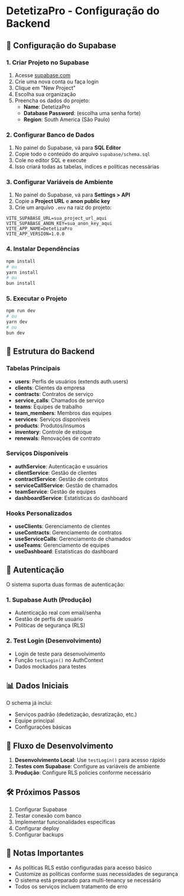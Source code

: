 # DetetizaPro - Configuração do Backend

## 🚀 Configuração do Supabase

### 1. Criar Projeto no Supabase

1. Acesse [supabase.com](https://supabase.com)
2. Crie uma nova conta ou faça login
3. Clique em "New Project"
4. Escolha sua organização
5. Preencha os dados do projeto:
   - **Name**: DetetizaPro
   - **Database Password**: (escolha uma senha forte)
   - **Region**: South America (São Paulo)

### 2. Configurar Banco de Dados

1. No painel do Supabase, vá para **SQL Editor**
2. Copie todo o conteúdo do arquivo `supabase/schema.sql`
3. Cole no editor SQL e execute
4. Isso criará todas as tabelas, índices e políticas necessárias

### 3. Configurar Variáveis de Ambiente

1. No painel do Supabase, vá para **Settings > API**
2. Copie a **Project URL** e **anon public key**
3. Crie um arquivo `.env` na raiz do projeto:

```env
VITE_SUPABASE_URL=sua_project_url_aqui
VITE_SUPABASE_ANON_KEY=sua_anon_key_aqui
VITE_APP_NAME=DetetizaPro
VITE_APP_VERSION=1.0.0
```

### 4. Instalar Dependências

```bash
npm install
# ou
yarn install
# ou
bun install
```

### 5. Executar o Projeto

```bash
npm run dev
# ou
yarn dev
# ou
bun dev
```

## 🔧 Estrutura do Backend

### Tabelas Principais

- **users**: Perfis de usuários (extends auth.users)
- **clients**: Clientes da empresa
- **contracts**: Contratos de serviço
- **service_calls**: Chamados de serviço
- **teams**: Equipes de trabalho
- **team_members**: Membros das equipes
- **services**: Serviços disponíveis
- **products**: Produtos/insumos
- **inventory**: Controle de estoque
- **renewals**: Renovações de contrato

### Serviços Disponíveis

- **authService**: Autenticação e usuários
- **clientService**: Gestão de clientes
- **contractService**: Gestão de contratos
- **serviceCallService**: Gestão de chamados
- **teamService**: Gestão de equipes
- **dashboardService**: Estatísticas do dashboard

### Hooks Personalizados

- **useClients**: Gerenciamento de clientes
- **useContracts**: Gerenciamento de contratos
- **useServiceCalls**: Gerenciamento de chamados
- **useTeams**: Gerenciamento de equipes
- **useDashboard**: Estatísticas do dashboard

## 🔐 Autenticação

O sistema suporta duas formas de autenticação:

### 1. Supabase Auth (Produção)
- Autenticação real com email/senha
- Gestão de perfis de usuário
- Políticas de segurança (RLS)

### 2. Test Login (Desenvolvimento)
- Login de teste para desenvolvimento
- Função `testLogin()` no AuthContext
- Dados mockados para testes

## 📊 Dados Iniciais

O schema já inclui:
- Serviços padrão (dedetização, desratização, etc.)
- Equipe principal
- Configurações básicas

## 🔄 Fluxo de Desenvolvimento

1. **Desenvolvimento Local**: Use `testLogin()` para acesso rápido
2. **Testes com Supabase**: Configure as variáveis de ambiente
3. **Produção**: Configure RLS policies conforme necessário

## 🛠️ Próximos Passos

1. Configurar Supabase
2. Testar conexão com banco
3. Implementar funcionalidades específicas
4. Configurar deploy
5. Configurar backups

## 📝 Notas Importantes

- As políticas RLS estão configuradas para acesso básico
- Customize as políticas conforme suas necessidades de segurança
- O sistema está preparado para multi-tenancy se necessário
- Todos os serviços incluem tratamento de erro

